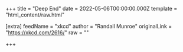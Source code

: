 
+++
title = "Deep End"
date = 2022-05-06T00:00:00.000Z
template = "html_content/raw.html"

[extra]
feedName = "xkcd"
author = "Randall Munroe"
originalLink = "https://xkcd.com/2616/"
raw = ""

+++

